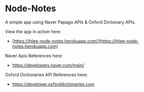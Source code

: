 # Node-Notes

A simple app using Naver Papago APIs & Oxford Dictionary APIs.

View the app in action here:

* [https://jhlee-node-notes.herokuapp.com/](https://jhlee-node-notes.herokuapp.com)

Naver Apis References here:

* https://developers.naver.com/main/

Oxford Dictionaries API References here:

* https://developer.oxforddictionaries.com
